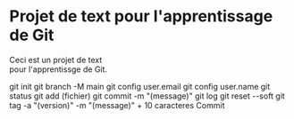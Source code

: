 # Projet de text pour l'apprentissage de Git

Ceci est un projet de text\
pour l'apprentissge de Git.

git init
git branch -M main
git config user.email
git config user.name
git status
git add (fichier)
git commit -m "(message)"
git log
git reset --soft
git tag -a "(version)" -m "(message)" + 10 caracteres Commit